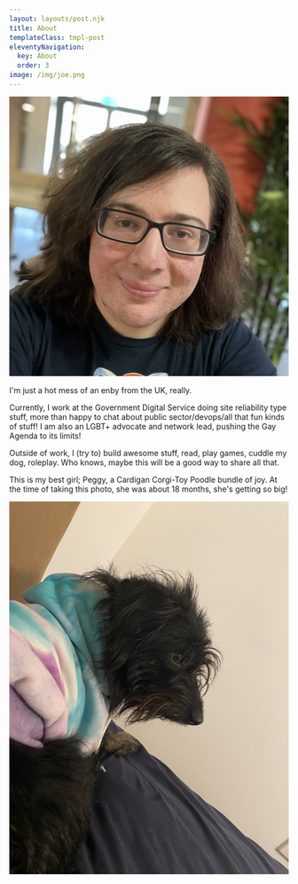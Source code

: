 ```yaml
---
layout: layouts/post.njk
title: About
templateClass: tmpl-post
eleventyNavigation:
  key: About
  order: 3
image: /img/joe.png
---
```


![A cute picture of me, hi!](/img/joe.png)

I'm just a hot mess of an enby from the UK, really.

Currently, I work at the Government Digital Service doing site reliability type stuff, more than happy to chat about public sector/devops/all that fun kinds of stuff! I am also an LGBT+ advocate and network lead, pushing the Gay Agenda to its limits!

Outside of work, I (try to) build awesome stuff, read, play games, cuddle my dog, roleplay. Who knows, maybe this will be a good way to share all that.

This is my best girl; Peggy, a Cardigan Corgi-Toy Poodle bundle of joy. At the time of taking this photo, she was about 18 months, she's getting so big!

![A picture of Peggy](/img/peggy.jpg)